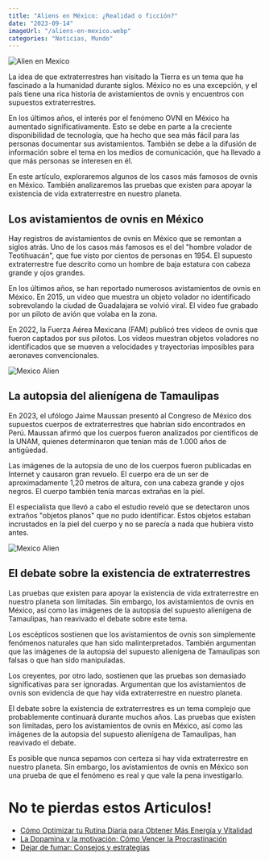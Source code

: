 ```yaml
---
title: "Aliens en México: ¿Realidad o ficción?"
date: "2023-09-14"
imageUrl: "/aliens-en-mexico.webp"
categories: "Noticias, Mundo"
---
```


![Alien en Mexico](/aliens-en-mexico-page.webp)


La idea de que extraterrestres han visitado la Tierra es un tema que ha fascinado a la humanidad durante siglos. México no es una excepción, y el país tiene una rica historia de avistamientos de ovnis y encuentros con supuestos extraterrestres.

En los últimos años, el interés por el fenómeno OVNI en México ha aumentado significativamente. Esto se debe en parte a la creciente disponibilidad de tecnología, que ha hecho que sea más fácil para las personas documentar sus avistamientos. También se debe a la difusión de información sobre el tema en los medios de comunicación, que ha llevado a que más personas se interesen en él.

En este artículo, exploraremos algunos de los casos más famosos de ovnis en México. También analizaremos las pruebas que existen para apoyar la existencia de vida extraterrestre en nuestro planeta.



## Los avistamientos de ovnis en México

Hay registros de avistamientos de ovnis en México que se remontan a siglos atrás. Uno de los casos más famosos es el del "hombre volador de Teotihuacán", que fue visto por cientos de personas en 1954. El supuesto extraterrestre fue descrito como un hombre de baja estatura con cabeza grande y ojos grandes.

En los últimos años, se han reportado numerosos avistamientos de ovnis en México. En 2015, un video que muestra un objeto volador no identificado sobrevolando la ciudad de Guadalajara se volvió viral. El video fue grabado por un piloto de avión que volaba en la zona.

En 2022, la Fuerza Aérea Mexicana (FAM) publicó tres videos de ovnis que fueron captados por sus pilotos. Los videos muestran objetos voladores no identificados que se mueven a velocidades y trayectorias imposibles para aeronaves convencionales.

![Mexico Alien](/mexico-alien.webp)

## La autopsia del alienígena de Tamaulipas

En 2023, el ufólogo Jaime Maussan presentó al Congreso de México dos supuestos cuerpos de extraterrestres que habrían sido encontrados en Perú. Maussan afirmó que los cuerpos fueron analizados por científicos de la UNAM, quienes determinaron que tenían más de 1.000 años de antigüedad.

Las imágenes de la autopsia de uno de los cuerpos fueron publicadas en Internet y causaron gran revuelo. El cuerpo era de un ser de aproximadamente 1,20 metros de altura, con una cabeza grande y ojos negros. El cuerpo también tenía marcas extrañas en la piel.

El especialista que llevó a cabo el estudio reveló que se detectaron unos extraños "objetos planos" que no pudo identificar. Estos objetos estaban incrustados en la piel del cuerpo y no se parecía a nada que hubiera visto antes.

![Mexico Alien](/esqueleto.webp)

## El debate sobre la existencia de extraterrestres

Las pruebas que existen para apoyar la existencia de vida extraterrestre en nuestro planeta son limitadas. Sin embargo, los avistamientos de ovnis en México, así como las imágenes de la autopsia del supuesto alienígena de Tamaulipas, han reavivado el debate sobre este tema.

Los escépticos sostienen que los avistamientos de ovnis son simplemente fenómenos naturales que han sido malinterpretados. También argumentan que las imágenes de la autopsia del supuesto alienígena de Tamaulipas son falsas o que han sido manipuladas.

Los creyentes, por otro lado, sostienen que las pruebas son demasiado significativas para ser ignoradas. Argumentan que los avistamientos de ovnis son evidencia de que hay vida extraterrestre en nuestro planeta.

El debate sobre la existencia de extraterrestres es un tema complejo que probablemente continuará durante muchos años. Las pruebas que existen son limitadas, pero los avistamientos de ovnis en México, así como las imágenes de la autopsia del supuesto alienígena de Tamaulipas, han reavivado el debate.

Es posible que nunca sepamos con certeza si hay vida extraterrestre en nuestro planeta. Sin embargo, los avistamientos de ovnis en México son una prueba de que el fenómeno es real y que vale la pena investigarlo.

# No te pierdas estos Articulos!

- [Cómo Optimizar tu Rutina Diaria para Obtener Más Energía y Vitalidad](https://abelardo.blog/posts/energia-y-vitalidad)
- [La Dopamina y la motivación: Cómo Vencer la Procrastinación](https://abelardo.blog/posts/dopamina-y-la-motivacion)
- [Dejar de fumar: Consejos y estrategias](https://abelardo.blog/posts/dejar-de-fumar-consejos)

